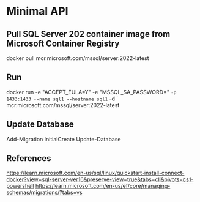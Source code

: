 # Minimal API

## Pull SQL Server 202 container image from Microsoft Container Registry
docker pull mcr.microsoft.com/mssql/server:2022-latest

## Run 
docker run -e "ACCEPT_EULA=Y" -e "MSSQL_SA_PASSWORD=<password>" `
   -p 1433:1433 --name sql1 --hostname sql1 `
   -d `
   mcr.microsoft.com/mssql/server:2022-latest

## Update Database
Add-Migration InitialCreate
Update-Database

## References
https://learn.microsoft.com/en-us/sql/linux/quickstart-install-connect-docker?view=sql-server-ver16&preserve-view=true&tabs=cli&pivots=cs1-powershell
https://learn.microsoft.com/en-us/ef/core/managing-schemas/migrations/?tabs=vs